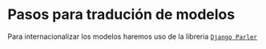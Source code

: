# Pasos para tradución de modelos

Para internacionalizar los modelos haremos uso de la libreria [`Django Parler`](https://django-parler.readthedocs.io/)
